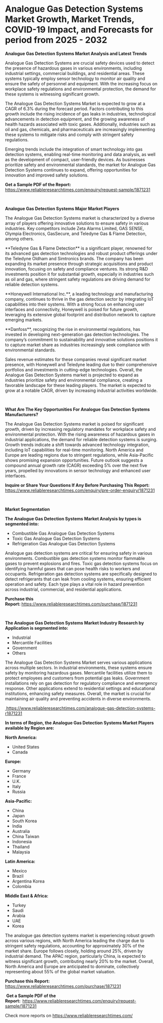 <p><h1>Analogue Gas Detection Systems Market Growth, Market Trends, COVID-19 Impact, and Forecasts for period from 2025 - 2032</h1></p><p><strong>Analogue Gas Detection Systems Market Analysis and Latest Trends</strong></p>
<p><p>Analogue Gas Detection Systems are crucial safety devices used to detect the presence of hazardous gases in various environments, including industrial settings, commercial buildings, and residential areas. These systems typically employ sensor technology to monitor air quality and ensure the safety of personnel and equipment. With the increasing focus on workplace safety regulations and environmental protection, the demand for these systems is witnessing significant growth. </p><p>The Analogue Gas Detection Systems Market is expected to grow at a CAGR of 6.3% during the forecast period. Factors contributing to this growth include the rising incidence of gas leaks in industries, technological advancements in detection equipment, and the growing awareness of health hazards associated with toxic gases. Additionally, industries such as oil and gas, chemicals, and pharmaceuticals are increasingly implementing these systems to mitigate risks and comply with stringent safety regulations. </p><p>Emerging trends include the integration of smart technology into gas detection systems, enabling real-time monitoring and data analysis, as well as the development of compact, user-friendly devices. As businesses prioritize safety and environmental standards, the market for Analogue Gas Detection Systems continues to expand, offering opportunities for innovation and improved safety solutions.</p></p>
<p><strong>Get a Sample PDF of the Report:&nbsp;</strong> <a href="https://www.reliableresearchtimes.com/enquiry/request-sample/1871231?utm_campaign=1950&utm_medium=2&utm_source=Github&utm_content=ia&utm_term=28022025&utm_id=analogue-gas-detection-systems">https://www.reliableresearchtimes.com/enquiry/request-sample/1871231</a></p>
<p>&nbsp;</p>
<p><strong>Analogue Gas Detection Systems Major Market Players</strong></p>
<p><p>The Analogue Gas Detection Systems market is characterized by a diverse array of players offering innovative solutions to ensure safety in various industries. Key competitors include Zeta Alarms Limited, GAS SENSE, Olympia Electronics, GasSecure, and Teledyne Gas & Flame Detection, among others.</p><p>**Teledyne Gas & Flame Detection** is a significant player, renowned for its advanced gas detection technologies and robust product offerings under the Teledyne Oldham and Simtronics brands. The company has been expanding its market presence through strategic acquisitions and product innovation, focusing on safety and compliance ventures. Its strong R&D investments position it for substantial growth, especially in industries such as oil and gas, where stringent safety regulations are driving demand for reliable detection systems.</p><p>**Honeywell International Inc.**, a leading technology and manufacturing company, continues to thrive in the gas detection sector by integrating IoT capabilities into their systems. With a strong focus on enhancing user interfaces and connectivity, Honeywell is poised for future growth, leveraging its extensive global footprint and distribution network to capture emerging markets.</p><p>**Danfoss**, recognizing the rise in environmental regulations, has invested in developing next-generation gas detection technologies. The company’s commitment to sustainability and innovative solutions positions it to capture market share as industries increasingly seek compliance with environmental standards.</p><p>Sales revenue estimates for these companies reveal significant market presence, with Honeywell and Teledyne leading due to their comprehensive portfolios and investments in cutting-edge technologies. Overall, the Analogue Gas Detection Systems market is projected to expand as industries prioritize safety and environmental compliance, creating a favorable landscape for these leading players. The market is expected to grow at a notable CAGR, driven by increasing industrial activities worldwide.</p></p>
<p>&nbsp;</p>
<p><strong>What Are The Key Opportunities For Analogue Gas Detection Systems Manufacturers?</strong></p>
<p><p>The Analogue Gas Detection Systems market is poised for significant growth, driven by increasing regulatory mandates for workplace safety and environmental protection. With the rising awareness of hazardous gases in industrial applications, the demand for reliable detection systems is surging. Growth trends indicate a shift towards advanced technology integration, including IoT capabilities for real-time monitoring. North America and Europe are leading regions due to stringent regulations, while Asia-Pacific shows promising expansion opportunities. Future outlook suggests a compound annual growth rate (CAGR) exceeding 5% over the next five years, propelled by innovations in sensor technology and enhanced user interfaces.</p></p>
<p><strong>Inquire or Share Your Questions If Any Before Purchasing This Report:</strong> <a href="https://www.reliableresearchtimes.com/enquiry/pre-order-enquiry/1871231?utm_campaign=1950&utm_medium=2&utm_source=Github&utm_content=ia&utm_term=28022025&utm_id=analogue-gas-detection-systems">https://www.reliableresearchtimes.com/enquiry/pre-order-enquiry/1871231</a></p>
<p>&nbsp;</p>
<p><strong>Market Segmentation</strong></p>
<p><strong>The Analogue Gas Detection Systems Market Analysis by types is segmented into:</strong></p>
<p><ul><li>Combustible Gas Analogue Gas Detection Systems</li><li>Toxic Gas Analogue Gas Detection Systems</li><li>Refrigeration Gas Analogue Gas Detection Systems</li></ul></p>
<p><p>Analogue gas detection systems are critical for ensuring safety in various environments. Combustible gas detection systems monitor flammable gases to prevent explosions and fires. Toxic gas detection systems focus on identifying harmful gases that can pose health risks to workers and occupants. Refrigeration gas detection systems are specifically designed to detect refrigerants that can leak from cooling systems, ensuring efficient operation and safety. Each type plays a vital role in hazard prevention across industrial, commercial, and residential applications.</p></p>
<p><strong>Purchase this Report:&nbsp;</strong><a href="https://www.reliableresearchtimes.com/purchase/1871231?utm_campaign=1950&utm_medium=2&utm_source=Github&utm_content=ia&utm_term=28022025&utm_id=analogue-gas-detection-systems">https://www.reliableresearchtimes.com/purchase/1871231</a></p>
<p>&nbsp;</p>
<p><strong>The Analogue Gas Detection Systems Market Industry Research by Application is segmented into:</strong></p>
<p><ul><li>Industrial</li><li>Mercantile Facilities</li><li>Government</li><li>Others</li></ul></p>
<p><p>The Analogue Gas Detection Systems Market serves various applications across multiple sectors. In industrial environments, these systems ensure safety by monitoring hazardous gases. Mercantile facilities utilize them to protect employees and customers from potential gas leaks. Government installations rely on gas detection for regulatory compliance and emergency response. Other applications extend to residential settings and educational institutions, enhancing safety measures. Overall, the market is crucial for maintaining air quality and preventing accidents in diverse environments.</p></p>
<p><a href="https://www.reliableresearchtimes.com/analogue-gas-detection-systems-r1871231?utm_campaign=1950&utm_medium=2&utm_source=Github&utm_content=ia&utm_term=28022025&utm_id=analogue-gas-detection-systems">&nbsp;https://www.reliableresearchtimes.com/analogue-gas-detection-systems-r1871231</a></p>
<p><strong>In terms of Region, the Analogue Gas Detection Systems Market Players available by Region are:</strong></p>
<p>
    <p> <strong> North America: </strong>
        <ul>
            <li>United States</li>
            <li>Canada</li>
        </ul>
        </p> 
    <p> <strong> Europe: </strong>
        <ul>
            <li>Germany</li>
            <li>France</li>
            <li>U.K.</li>
            <li>Italy</li>
            <li>Russia</li>
        </ul>
        </p> 
    <p> <strong> Asia-Pacific: </strong>
        <ul>
            <li>China</li>
            <li>Japan</li>
            <li>South Korea</li>
            <li>India</li>
            <li>Australia</li>
            <li>China Taiwan</li>
            <li>Indonesia</li>
            <li>Thailand</li>
            <li>Malaysia</li>
        </ul>
        </p> 
    <p> <strong> Latin America: </strong>
        <ul>
            <li>Mexico</li>
            <li>Brazil</li>
            <li>Argentina Korea</li>
            <li>Colombia</li>
        </ul>
        </p> 
    <p> <strong> Middle East & Africa: </strong>
        <ul>
            <li>Turkey</li>
            <li>Saudi</li>
            <li>Arabia</li>
            <li>UAE</li>
            <li>Korea</li>
        </ul>
    </p>
    </p>
<p><p>The analogue gas detection systems market is experiencing robust growth across various regions, with North America leading the charge due to stringent safety regulations, accounting for approximately 30% of the market share. Europe follows closely, holding around 25%, driven by industrial demand. The APAC region, particularly China, is expected to witness significant growth, contributing nearly 20% to the market. Overall, North America and Europe are anticipated to dominate, collectively representing about 55% of the global market valuation.</p></p>
<p><strong>Purchase this Report: </strong><a href="https://www.reliableresearchtimes.com/purchase/1871231?utm_campaign=1950&utm_medium=2&utm_source=Github&utm_content=ia&utm_term=28022025&utm_id=analogue-gas-detection-systems">https://www.reliableresearchtimes.com/purchase/1871231</a></p>
<p>&nbsp;<strong>Get a Sample PDF of the Report:&nbsp;&nbsp;</strong><a href="https://www.reliableresearchtimes.com/enquiry/request-sample/1871231?utm_campaign=1950&utm_medium=2&utm_source=Github&utm_content=ia&utm_term=28022025&utm_id=analogue-gas-detection-systems">https://www.reliableresearchtimes.com/enquiry/request-sample/1871231</a></p>
<p><strong></strong></p>
<p>Check more reports on <a href="https://www.reliableresearchtimes.com/?utm_campaign=1950&utm_medium=2&utm_source=Github&utm_content=ia&utm_term=28022025&utm_id=analogue-gas-detection-systems">https://www.reliableresearchtimes.com/</a></p>